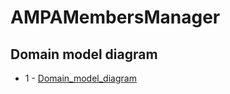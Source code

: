 # AMPAMembersManager

## Domain model diagram
* 1 - [Domain_model_diagram](Domain_model_diagram.md)
